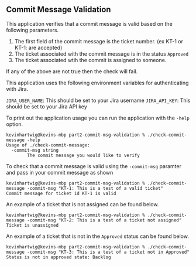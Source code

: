 ## Commit Message Validation

This application verifies that a commit message is valid based on the following parameters. 

1. The first field of the commit message is the ticket number. (ex KT-1 or KT-1: are accepted)
2. The ticket associated with the commit message is in the status `Approved`
3. The ticket associated wtih the commit is assigned to someone.

If any of the above are not true then the check will fail.

This application uses the following environment variables for authenticating with Jira.

`JIRA_USER_NAME`: This should be set to your Jira username
`JIRA_API_KEY`: This should be set to your Jira API key

To print out the application usage you can run the application with the `-help` option.

```
kevinhartwig@kevins-mbp part2-commit-msg-validation % ./check-commit-message -help
Usage of ./check-commit-message:
  -commit-msg string
        The commit message you would like to verify
```

To check that a commit message is valid using the `-commit-msg` paramter and pass in your commit message as shown

```
kevinhartwig@kevins-mbp part2-commit-msg-validation % ./check-commit-message -commit-msg "KT-1: This is a test of a valid ticket"
Commit message for ticket id KT-1 is valid
```

An example of a ticket that is not assigned can be found below.

```
kevinhartwig@kevins-mbp part2-commit-msg-validation % ./check-commit-message -commit-msg "KT-2: This is a test of a ticket not assigned" 
Ticket is unassigned
```

An example of a ticket that is not in the `Approved` status can be found below.
```
kevinhartwig@kevins-mbp part2-commit-msg-validation % ./check-commit-message -commit-msg "KT-3: This is a test of a ticket not in Approved"
Status is not in approved state: Backlog
```